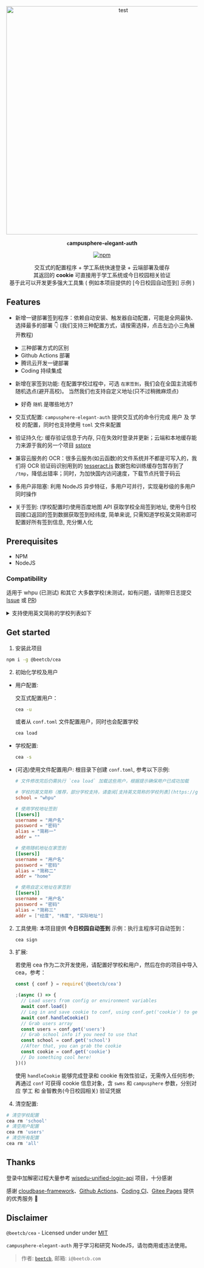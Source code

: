 <p align="center">
  <a href="https://github.com/beetcb/campusphere-elegant-auth">
    <img src="https://git.beetcb.com/?path=/img/cea.gif" alt="test" width="600">
  </a>

<strong><p align="center"><code>c</code>ampusphere-<code>e</code>legant-<code>a</code>uth</p></strong>

<p align="center">
 <a align="center" href="https://www.npmjs.com/package/@beetcb/cea">
    <img alt="npm" src="https://img.shields.io/npm/v/@beetcb/cea">
  </a>
</p>

  <p align="center">
  交互式的配置程序 + 学工系统快速登录 + 云端部署及缓存
  <br>
  其返回的 <strong>cookie</strong> 可直接用于学工系统或今日校园相关验证
  <br>
  基于此可以开发更多强大工具集 ( 例如本项目提供的 [今日校园自动签到] 示例 )
  <p>
</p>

## Features

- 新增一键部署签到程序：依赖自动安装、触发器自动配置，可能是全网最快、选择最多的部署 👇 (我们支持三种配置方式，请按需选择，点击左边小三角展开教程)
    <details><summary>三种部署方式的区别</summary>

  1. GitHub Actions：部署过程最简单，但少部分学校域名禁止海外 IP 访问，会签到失败( WHPU 的同学们不用担心，我通过代理中转修复了这个问题)

  2. 云开发：签到最快，但需要实名认证

  3. Coding：部署和签到速度相对较快
  </details>
  <details><summary>Github Actions 部署</summary>

  部署教程如下：

  1. 右上角 Fork 本项目(可以顺手 Star ✨ 支持一下，谢谢)

  2. Fork 下来的项目默认是关闭 Actions 的，需要手动开启：单击 Actions，按下图开启 cea 这个 GitHub Action：
     ![enable workflows](https://i.imgur.com/1myiezK.png)
     ![enable cea action](https://i.imgur.com/RQ4gEJA.png)

  3. 配置签到信息：单击 Settings ，在左侧边栏中，单击 Secrets，单击 New repository secret 开始创建签到信息

     ![actions](https://i.imgur.com/Lx6319H.png)
     ![secret](https://i.imgur.com/aM4jUSW.png)

  **你需要添加 2 个 secrets，他们的示例如下：**

  > **users 的值默认都以一个空格分隔，多用户使用 显示换行(`\n`) 分割**

  - `users`: e.g. `123 321 beet`(请在以下三种配置方式中选择一种)
    - `用户名 密码 名称` 用学校地址签到
    - `用户名 密码 名称 home` 在家用随机地址签到
    - `用户名 密码 名称 home 经度 纬度 中文地址` 在家用自定义的经纬度和地址签到，请使用[此工具](https://api.map.baidu.com/lbsapi/getpoint/index.html)生成经纬度
  - `school`: e.g. `whpu` 学校的英文简称（推荐，部分学校支持，请查阅[支持英文简称的学校列表](https://github.com/beetcb/cea#abbrlist)自行判断）或中文全称（备用选项，所有学校都支持）

  3. 通过给自己仓库 Star 来测试 Actions 是否执行成功

     ![star](https://i.imgur.com/HHlLA4P.png)

  配置成功后，此操作会自动在每天 6:00 触发，尝试签到

  </details>

    <details><summary>腾讯云开发一键部署</summary>

  > 本说明帮助你**一键部署**自动签到程序到腾讯云开发
  >
  > **未开通云开发&新注册用户**需要先开通云开发，具体过程为：在 [此地址](https://console.cloud.tencent.com/tcb?from=12335) 注册登录，完成后再进入 [开通地址](https://console.cloud.tencent.com/tcb?from=12335) 开通 ⇢ <strong>不创建环境(请勾选)</strong>，其它默认 ⇢ 跳转到授权界面并授权，开通成功

  [![](https://main.qcloudimg.com/raw/67f5a389f1ac6f3b4d04c7256438e44f.svg)](https://console.cloud.tencent.com/tcb/env/index?action=CreateAndDeployCloudBaseProject&appUrl=https%3A%2F%2Fgithub.com%2Fbeetcb%2Fcea&branch=master)

  1. 点击 ☝ 部署按钮 ⇢ 登录腾讯云 ⇢ <strong>使用免费资源(记得勾选)</strong>
     ⇢ `环境名称` 填入 cea ⇢ 下一步 ⇢ 完成

  2. 等待几秒(部署完成后) ⇢ 左栏 `云函数` ⇢ 点击 `cea` 进入此函数配置界面 ⇢ `函数代码` 拦下在线编辑器里修改 `conf.toml` 文件 ⇢ 相应注释都已写好，请自行填入 ⇢ 先**保存**后测试，无报错则成功部署

     ![示例](https://i.imgur.com/co0zWxh.png)

  3. 教程结束 ⚡ (如有问题，请附带日志提交 issue)，此函数会自动在每天 6:00 触发，具体的配置文件示例如下：

     ```toml
     # 学校的英文简称（推荐，部分学校支持，请参阅[支持英文简称的学校列表](https://github.com/beetcb/cea#abbrlist)自行判断）或中文全称（备用选项，所有学校都支持）
     school = "whpu"

     # 使用学校地址签到，第一个用户
     [[users]]
     username = "11"
     password = "11"
     alias = "one"
     addr = ""

     # 使用随机地址在家签到，第二个用户
     [[users]]
     username = "22"
     password = "22"
     alias = "two"
     addr = "home"

     # 使用自定义地址在家签到，第三个用户
     # 推荐使用 https://api.map.baidu.com/lbsapi/getpoint/index.html 查询地址
     [[users]]
     username = "33"
     password = "33"
     alias = "three"
     addr = ["116.622631", "40.204822", "北京市顺义区X012"]
     ```

        </details>

     <details><summary>Coding 持续集成</summary>

     通过 Coding 的持续集成来部署签到程序，教程如下：

     1. [注册 Coding](https://e.coding.net/register)
     2. 单击创建项目按钮 ⇢ 选择代码托管项目 ⇢ 直接单击完成创建(取消邀请成员加入项目) ⇢ 右上角单击新建代码仓库

     ![new repo](https://imgur.com/30kP4ri.png)

     只需填入仓库 URL：`https://github.com/beetcb/cea.git`，完成创建

     ![repo url](https://imgur.com/UFGbT7w.png)

     3. 左栏持续集成下单击构建计划 ⇢ 右上角单击创建构建计划，页面下滑到底选择`自定义构建过程`

     ![do not use template](https://i.imgur.com/WpcxrKv.png)

     ⇢ 直接下滑到底勾选`使用代码库中的 Jenkinsfile`并单击确定按钮 ⇢ 变量与缓存 ⇢ 批量添加字符串类型环境变量

     ![add mutli envs](https://i.imgur.com/XONsxye.png)

     4. 在弹出的输入框内配置签到信息：

     ```text
     users: 123 321 beet home\n456 654 someone
     school: whpu
     ```

     ![env config](https://i.imgur.com/dr6CAPl.jpg)

     这会配置两个签到用户(同一个学校)，对这两项参数的详细描述为：

     > **users 的值默认都以一个空格分隔，多用户使用 显示换行(`\n`) 分割**

     - `users`: e.g. `123 321 beet`(请在以下三种配置方式中选择一种)
       - `用户名 密码 名称` 用学校地址签到
       - `用户名 密码 名称 home` 在家用随机地址签到
       - `用户名 密码 名称 home 经度 纬度 中文地址` 在家用自定义的经纬度和地址签到，请使用[此工具](https://api.map.baidu.com/lbsapi/getpoint/index.html)生成经纬度
     - `school`: e.g. `whpu` 学校的英文简称（推荐，部分学校支持，请查阅[支持英文简称的学校列表](https://github.com/beetcb/cea#abbrlist)自行判断）或中文全称（备用选项，所有学校都支持）

     5. ~~此操作会自动在每天 6:00 触发~~ Coding 目前不支持自动配置触发，你需要手动设置触发机制：单击触发机制，下滑添加定时触发，按照 Coding 的逻辑，你需要设置三次触发，分别是 6:00 ，当然你也可以自定义，图例如下

     ![tigger](https://i.imgur.com/xYHsISg.png)

     6. 配置成功后，请手动触发一次来测试配置的正确性

  </details>

- 新增在家签到功能: 在配置学校过程中，可选 `在家签到`，我们会在全国主流城市随机选点(避开高校)。 当然我们也支持自定义地址(只不过稍微麻烦点)<details><summary>好奇 `随机` 是哪些地方?</summary>

  ```js
  // Hard coded position info
  // Randomly generated from http://api.map.baidu.com/lbsapi
  const posGenFromCitys = [
    ['116.622631', '40.204822', '北京市顺义区X012'],
    ['115.825701', '32.914915', '安徽省阜阳市颍泉区胜利北路79'],
    ['119.292590', '26.164789', '福建省福州市晋安区'],
    ['103.836093', '36.068012', '甘肃省兰州市城关区南滨河东路709'],
    ['108.360128', '22.883516', '广西壮族自治区南宁市兴宁区'],
    ['113.391549', '22.590350', '广东省中山市兴港中路172号'],
    ['111.292396', '30.718343', '湖北省宜昌市西陵区珍珠路32号'],
    ['118.793117', '32.074771', '江苏省南京市玄武区昆仑路8号'],
  ]
  ```

  </details>

- 交互式配置: `campusphere-elegant-auth` 提供交互式的命令行完成 用户 及 学校 的配置，同时也支持使用 `toml` 文件来配置

- 验证持久化: 缓存验证信息于内存, 只在失效时登录并更新；云端和本地缓存能力来源于我的另一个项目 [sstore](https://github.com/beetcb/sstore)

- 兼容云服务的 OCR：很多云服务(如云函数)的文件系统并不都是可写入的，我们将 OCR 验证码识别用到的 [tesseract.js](https://github.com/naptha/tesseract.js) 数据包和训练缓存包暂存到了 `/tmp`，降低出错率；同时，为加快国内访问速度，下载节点托管于码云

- 多用户非阻塞: 利用 NodeJS 异步特征，多用户可并行，实现毫秒级的多用户同时操作

- 关于签到: (学校配置时)使用百度地图 API 获取学校全局签到地址, 使用今日校园接口返回的签到数据获取签到经纬度, 简单来说, 只需知道学校英文简称即可配置好所有签到信息, 充分懒人化

## Prerequisites

- NPM
- NodeJS

### Compatibility

适用于 whpu (已测试) 和其它 大多数学校(未测试，如有问题，请附带日志提交 [Issue](https://github.com/beetcb/cea/issues/new/choose) 或 [PR](https://github.com/beetcb/cea/pulls))

<details id="abbrlist"><summary>支持使用英文简称的学校列表如下</summary>
  <pre>
  空军工程大学 afeu
  安徽国际商务职业学院 ahiib
  安徽建筑大学 ahjzu
  安徽粮食工程职业学院 ahlsxy
  安徽师范大学 ahnu
  安徽邮电职业技术学院 ahptc
  安徽工程大学 ahpu
  安徽水利水电职业技术学院 ahsdxy
  安徽审计职业学院 ahsjxy
  安徽体育运动职业学院 ahty
  安徽工业大学 ahut
  安庆师范大学 aqnu
  鞍山师范学院 asnc
  安顺学院 asu
  安阳工学院 ayit
  北京农学院 bac
  北京社会管理职业学院 bcsa
  北京舞蹈学院 bda
  北华大学 beihua
  北京工业职业技术学院 bgy
  北京服装学院 bift
  北京信息科技大学 bistu
  北京理工大学 bit
  北京市商业学校 bjsx
  北京工业大学 bjut
  宝鸡文理学院 bjwlxy
  北京语言大学 blcu
  北京师范大学·珠海 bnuz
  北京体育大学 bsu
  保山中医药高等专科学校 bszyz
  包头轻工职业技术学院 btqy
  包头师范学院 bttc
  泊头职业学院 btzyxy
  北京航空航天大学 buaa
  北京建筑大学 bucea
  北京邮电大学 bupt
  北京物资学院 bwu
  滨州医学院 bzmc
  滨州职业学院 bzpt
  中央美术学院 cafa
  长春汽车工业高等专科学校 caii
  北京工商大学嘉华学院 canvard
  成都航空职业技术学院 cap
  中国民航大学 cauc
  山东工商学院 ccec
  长春工程学院 ccit
  常州信息职业技术学院 ccit.js
  重庆建筑工程职业学院 cctc
  长春大学 ccu
  长春财经学院 ccufe
  长春工业大学 ccut
  湖南幼儿师范高等专科学校 cdgdsf
  四川师范大学 cdnu
  电子科技大学成都学院 cduestc
  成都理工大学 cdut
  成都中医药大学 cdutcm
  成都工业学院 cec
  赤峰学院 cfxy
  长安大学 chd
  巢湖学院 chu
  滁州学院 chzu
  中国劳动关系学院 ciir
  山西农业大学信息学院 cisau
  长江工程职业技术学院 cj-edu
  中国计量大学 cjlu
  长江职业学院 cjxy
  长春师范大学 cncnc
  四川护理职业学院 cnsnvc
  首都师范大学 cnu
  中国人民公安大学 cppsu
  重庆电子工程职业学院 cqcet
  重庆广播电视大学 cqdd
  重庆交通大学 cqjtu
  重庆医科大学 cqmu
  重庆师范大学 cqnu
  重庆工商职业学院 cqtbi
  重庆大学 cqu
  重庆第二师范学院 cque
  重庆邮电大学 cqupt
  重庆科技学院 cqust
  重庆理工大学 cqut
  重庆文理学院 cqwu
  陕西国际商贸学院 csiic
  长沙师范学院 cssf
  中南大学 csu
  三峡大学 ctgu
  南广学院 cucn
  中央财经大学 cufe
  中国地质大学 cug
  成都信息工程大学 cuit
  中国矿业大学 cumt
  长春职业技术学院 cvit
  西华师范大学 cwnu
  中华女子学院 cwu
  中国青年政治学院 cyu
  滁州城市职业学院 czcvc
  池州职业技术学院 czgz
  常州工业职业技术学院 czili
  长治医学院 czmc
  大理大学 dali
  东华大学 dhu
  北京电子科技职业学院 dky
  大连医科大学 dlmedu
  大连海事大学 dlmu
  大连外国语大学 dlufl
  昆山登云科技职业学院 dyc
  德州职业技术学院 dzvtc
  江苏省电化教育馆 ecjs
  华东交通大学 ecjtu
  华东师范大学 ecnu
  华东政法大学 ecupl
  火箭军工程大学 epgc
  上海东海职业技术学院 esu
  福建农林大学 fafu
  南方医科大学 fimmu
  福建江夏学院 fjjxu
  福建医科大学 fjmu
  福建广播电视大学 fjrtvu
  福建中医药大学 fjtcm
  福建生物工程职业技术学院 fjvcb
  第四军医大学 fmmu
  佛山科学技术学院 fosu
  阜阳师范学院信息工程学院 fync
  福州外语外贸学院 fzfu
  闽江师范高等专科学校 fzjyxy
  福州大学 fzu
  防灾科技学院 fzxy
  甘肃建筑职业技术学院 gcvtc
  广东交通职业技术学院 gdcp
  广东工贸职业技术学院 gdgm
  广东文艺职业学院 gdla
  广东医科大学 gdmu
  广东轻工职业技术学院 gdqy
  广东理工职业学院 gdrtvu
  广东财经大学 gdufe
  广东工业大学 gdut
  上海建桥学院 gench
  贵州理工学院 git
  桂林医学院 glmc
  桂林师范高等专科学校 glnc
  桂林旅游学院 gltu
  扬州大学广陵学院 glxy
  贵州医科大学 gmc
  甘肃农业大学 gsau
  甘肃省委党校 gsdx
  甘肃中医学院 gszy
  广西电力职业技术学院 gxdlxy
  广西建设职业技术学院 gxjsxy
  广西科技师范学院 gxlztc
  广西农业职业技术学院 gxnyxy
  广西体育高等专科学校 gxtznn
  广西民族大学 gxun
  柳州工学院 gxut
  广西卫生职业技术学院 gxwzy
  贵州商学院 gzcc
  广州城建职业学院 gzccc
  贵州电子信息职业技术学院 gzeic
  贵州师范大学 gznu
  番禺职业技术学院 gzpyp
  贵州轻工职业技术学院 gzqy
  贵州大学 gzu
  广州中医药大学 gzucm
  河南中医药大学 hactcm
  河南财政金融学院 hacz
  河南工业大学 haut
  河北美术学院 hbafa
  湖北工程职业学院 hbei
  河北建材职业技术学院 hbjcxy
  河北机电职业技术学院 hbjd
  湖北师范大学 hbnu
  湖北理工学院 hbpu
  河北软件职业技术学院 hbsi
  湖北水利水电职业技术学院 hbsy
  河北大学 hbu
  湖北经济学院 hbue
  湖北科技学院 hbust
  湖北工业大学 hbut
  鹤壁职业技术学院 hbzy
  江苏电子信息职业学院 hcit
  杭州电子科技大学 hdu
  河北化工医药职业技术学院 hebcpc
  河北北方学院 hebeinu
  河北师范大学汇华学院 hebtu
  河南师范大学 henannu
  河南大学 henu
  河北经贸大学 heuet
  合肥师范学院 hfnu
  黄冈师范学院 hgnc
  内蒙古化工职业学院 hgzyxy
  淮海工学院 hhit
  黄河科技学院 hhstu
  河海大学 hhu
  怀化职业技术学院 hhvtc
  河北大学工商学院 hicc
  河南科技学院 hist
  哈尔滨工业大学 hit
  哈尔滨工业大学（威海） hitwh
  黑龙江工程学院 hljit
  黑龙江大学 hlju
  长沙商贸旅游职业技术学院 hncpu
  河南工学院 hneeu
  湖南第一师范学院 hnfnu
  河南省外贸学校 hnfts
  湖南工程职业技术学院 hngcjx
  湖南化工职业技术学院 hnhgzy
  湖南工程学院 hnie
  湖南信息职业技术学院 hniu
  河南机电职业学院 hnjd
  湖南机电职业技术学院 hnjdzy
  河南经贸职业学院 hnjmxy
  湖南交通职业技术学院 hnjtzy
  湖南科技职业技术学院 hnkjxy
  湖南女子学院 hnnd
  淮南师范学院 hnnu
  河南警察学院 hnp
  河南司法警官职业学院 hnsfjy
  海南省卫生学校 hnswsxx
  湖南铁路科技职业技术学院 hntky
  河南牧业经济学院 hnuahe
  湖南商学院 hnuc
  河南职业技术学院 hnzj
  河南理工大学 hpu
  华侨大学 hqdx
  哈尔滨商业大学 hrbcu
  哈尔滨金融学院 hrbfu
  哈尔滨体育学院 hrbipe
  哈尔滨师范大学 hrbnu
  哈尔滨理工大学 hrbust
  韩山师范学院 hstc
  合肥职业技术学院 htc
  湖南高速铁路职业技术学院 htcce
  湖北汽车工业学院 huat
  湖北科技职业学院 hubstc
  湖北大学 hubu
  河南财经政法大学 huel
  湖南工业职业技术学院 hunangy
  湖南农业大学 hunau
  湖南师范大学 hunnu
  华中科技大学 hust
  河西学院 hxu
  淮阴工学院 hyit
  淮阴师范学院 hytc
  浙江工商大学 hzic
  杭州科技职业技术学院 hzpt
  贺州学院 hzu
  内蒙古农业大学 imau
  内蒙古电子信息职业技术学院 imeic
  内蒙古警察职业学院 imppc
  内蒙古财经大学 imufe
  内蒙古科技大学 imust
  内蒙古工业大学 imut
  内蒙古商贸职业学院 imvcc
  苏州工业园区职业技术学院 ivt
  吉林省经济管理干部学院 jemcc
  解放军理工大学 jfjlg
  金华职业技术学院 jhc
  江海职业技术学院 jhu
  江汉大学 jhun
  金陵科技学院 jit
  九江职大 jjvu
  吉林省艺术学院 jlart
  吉林工商学院 jlbtc
  吉林医药学院 jlmu
  吉林师范大学 jlnu
  吉林司法警官职业学院 jlsfjy
  吉林工程技术师范学院 jltiet
  吉林大学 jlu
  江苏海事职业技术学院 jmi
  济南工程职业技术学院 jngcxy
  济宁医学院 jnmc
  暨南大学 jnu
  济宁学院 jnxy
  常州大学 jpu
  今日大学 jrdx
  江苏城乡建设职业学院 js-cj
  江苏农林职业技术学院 jsafc
  江苏财会职业学院 jscfa
  江苏财经职业技术学院 jscjxy
  无锡科技职业学院 jseea
  江苏食品药品职业技术学院 jsfsc
  江苏第二师范学院 jsie
  江苏信息职业技术学院 jsit
  江苏建筑职业技术学院 jsjzi
  江苏建康职业学院 jssmu
  江苏省宿迁卫生中等专业学校 jssqwx
  苏州市职业大学 jssvc
  江苏省委党校 jsswdx
  江苏安全技术职业学院 jsvist
  北京交通职业技术学院 jtxy
  江苏科技大学 just
  江苏开放大学 jx.jsou
  江西农业大学 jxau
  江西信息应用职业技术学院 jxcia
  江西警察学院 jxga
  江西省高校师资培训中心 jxgspx
  南昌师范学院 jxie
  江西建设职业技术学院 jxjsxy
  江西交通职业技术学院 jxjtxy
  江西旅游商贸职业学院 jxlsxy
  江西师范大学 jxnu
  江西省轻工业高级技工学校 jxqgjx
  江西师范高等专科学校 jxsfgz
  江西财经大学 jxufe
  江西理工大学 jxust
  江西科技学院 jxut
  江西中医药大学 jxutcm
  江西现代职业技术学院 jxxdxy
  江西应用技术职业学院 jxyyxy
  江阴职业技术学院 jypc
  冀中职业学院 jzhxy
  荆州理工职业学院 jzlg
  金智学习云 jzxxy
  空军空降兵学院 kjkjbxy
  昆明学院 kmu
  聊城大学 lcu
  聊城大学东昌学院 lcudc
  鲁东大学 ldu
  廊坊职业技术学院 lfzhjxy
  洛阳理工学院 lit
  辽宁林业职业技术学院 lnlzy
  辽宁农业职业技术学院 lnnzy
  辽宁轻工职业学院 lnqg
  辽宁商贸职业学院 lnsmzy
  辽宁生态工程职业学院 lnstzy
  辽宁工程技术大学 lntu
  乐清职业中等专科学校 lqzz
  乐山师范学院 lstc
  丽水职业技术学院 lszjy
  连云港职业技术学院 lygtc
  洛阳师范学院 lynu
  临沂大学 lyu
  龙岩学院 lyun
  洛阳职业技术学院 lyvtc
  兰州财经大学 lzufe
  牡丹江技师学院 mdjjsxy
  牡丹江医学院 mdjmu
  福建信息职业技术学院 mitu
  闽江学院 mju
  南京审计大学 nau
  宁波职业技术学院 nbtp
  宁波广播电视大学 nbtvu
  宁波大学 nbu
  南京城市职业学院 ncc
  华北电力大学(北京) ncepu
  南昌航空大学 nchu
  华北科技学院 ncist
  南昌师范高等专科学校 nctc
  南昌大学 ncu
  北方工业大学 ncut
  华北水利水电大学 ncwu
  宁德职业技术学院 ndgzy
  宁德师范学院 ndsy
  东北林业大学 nefu
  东北师范大学 nenu
  东北大学 neu
  大连东软信息学院 neusoft
  广东南华工商职业学院 nhic
  南京工业职业技术学院 niit
  南京机电职业技术学院 nimt
  南昌工程学院 nit
  浙江大学宁波理工学院 nit.net
  南京旅游职业学院 nith
  南京艺术学院 njarti
  南京农业大学 njau
  南京信息职业技术学院 njcit
  南京林业大学 njfu
  南京高等职业技术学校 njgzx
  南京工程学院 njit
  南京交通职业技术学院 njitt
  南京医科大学 njmu
  南京师范大学 njnu
  南京工业大学浦江学院 njpji
  南京铁道职业技术学院 njrts
  南京工业大学 njtech
  南京特殊教育师范学院 njts
  南京广播电视大学 njtvu
  南京大学 nju
  南京财经大学 njue
  南京邮电大学 njupt
  南京晓庄学院 njxz
  南京理工大学紫金学院 njyjdz
  黑龙江农垦职业学院 nkzy
  内蒙古交通职业技术学院 nmjtzy
  成都东软学院 nsu
  南通科技职业学院 ntac
  江苏商贸职业学院 ntgx
  南通师范高等专科学校 ntnc
  南通航运职业技术学院 ntsc
  南通职业大学 ntvu
  国防科技大学 nudt
  南京信息工程大学 nuist
  广东东软学院 nuit
  西北师范大学 nwnu
  西北工业大学 nwpu
  北方民族大学 nwsni
  西北农林科技大学 nwsuaf
  西北大学 nwu
  宁夏工商职业技术学院 nxgs
  宁夏医科大学 nxmu
  宁夏职业技术学院 nxtc
  宁夏大学 nxu
  南阳理工学院 nyist
  南阳师范学院 nytc
  鄂尔多斯职业学院 ordosvc
  中国海洋大学 ouc
  平顶山学院 pdsnc
  盘锦职业技术学院 pjzy
  北京大学深圳研究生院 pkusz
  甘肃医学院 plmc
  莆田学院 ptu
  濮阳医学高等专科学校 pyyzh
  青岛农业大学 qau
  青岛大学 qdu
  曲阜师范大学 qfnu
  青海大学 qhu
  青海卫生职业技术学院 qhwszy
  齐鲁医药学院 qlmu
  齐齐哈尔医学院 qmu
  齐齐哈尔高等师范专科学校 qqhrtc
  青岛职业技术学院 qtc
  青岛理工大学 qtech
  青岛科技大学 qust
  上海工艺美术职业学院 sada.sh
  上海杉达学院 sandau
  四川文理学院 sasu
  上海商学院 sbs
  四川建筑职业技术学院 scatc
  华南农业大学 scau
  四川汽车职业技术学院 scavtc
  四川工程职业技术学院 scetc
  四川美术学院 scfai
  华南师范大学 scnu
  上海科学技术职业学院 scst
  四川旅游学院 sctu
  四川民族学院 scun
  华南理工大学 scut
  四川职业技术学院 sczyxy
  山东工艺美术学院 sdada
  山东行政学院 sdai
  山东农业大学 sdau
  山东商务职业学院 sdbi
  山东省城市技师服务学校 sdcc
  山东电子职业技术学院 sdcet
  中共山东省委党校 sddx
  山东华宇工学院 sdhyxy
  齐鲁工业大学 sdili
  山东交通学院 sdjtu
  上海电机学院 sdju
  山东建筑大学 sdjzu
  山东医学高等专科学校 sdmc
  山东管理学院 sdmu
  山东体育学院 sdpei
  顺德职业技术学院 sdpt
  山东司法警官职业学院 sdsfjy
  山东大学 sdu
  山东理工大学 sdut
  山东外贸职业学院 sdwm
  山东协和学院 sdxiehe
  山东青年政治学院 sdyu
  东南大学 seu
  首钢工学院首钢技师学院 sgjx
  黔南民族师范学院 sgmtu
  上海民航职业技术学院 shcac
  复旦大学 shfd
  上海外国语大学 shisu
  上海市教育委员会信息中心 shmec
  上海海事大学 shmtu
  上海师范大学 shnu
  上海海洋大学 shou
  上海交通大学医学院 shsmu
  上海开放大学 shtvu
  上海财经大学 shufe
  上海政法学院 shupl
  上海中医药大学 shutcm
  上海行健职业学院 shxj
  绥化学院 shxy
  上海市行政管理学校 shxzgl
  郑州大学西亚斯国际学院 sias
  四川农业大学 sicaup
  山东商业职业技术学院 sict
  沈阳工程学院 sie
  苏州工业职业技术学院 siit
  苏州工业园区服务外包职业学院 siso
  四川外国语大学 sisu
  四川化工职业技术学院 sjhgjs
  上海交通大学 sjtu
  三江学院 sju
  石家庄理工职业学院 sjzlg
  沈阳建筑大学 sjzu
  商洛学院 slxy
  辽宁水利职业学院 sngzy
  陕西学前师范学院 snie
  陕西中医药大学 sntcm
  陕西理工大学 snut
  上海出版印刷高等专科学校 sppc
  宿迁学院 sqc
  新乡医学院三全学院 sqmc
  商丘师范学院 sqnc
  商丘医学高等专科学校 sqyx
  商丘职业技术学院 sqzy
  上海第二工业大学 sspu
  上海戏剧学院 sta
  上海师范大学天华学院 sthu
  上海电子信息职业技术学院 stiei
  苏州大学 suda
  上海工程技术大学 sues
  上海对外经贸大学 suibe
  上海健康医学院 sumhs
  上海体育学院 sus
  南方科技大学 sustc
  西南交通大学 swjtu
  西南交通大学希望学院 swjtuhc
  西南财经大学 swufe
  西南民族大学 swun
  西南科技大学 swust
  山西农业大学 sxau
  陕西艺术职业学院 sxavc
  山西工程职业技术学院 sxgy
  山西工程技术学院 sxit
  陕西警官职业学院 sxjgxy
  晋中师范高等专科学院 sxjzsf
  晋中学院 sxjztc
  山西医科大学 sxmu
  山西师范大学 sxnu
  陕西能源职业技术学院 sxny
  山西中医学院 sxtcm
  山西大学 sxu
  山西财经大学 sxufe
  山西轻工职业技术学院 sxzzy
  沈阳农业大学 syau
  沈阳医学院 symc
  沈阳大学 syu
  沈阳化工大学 syuct
  苏州农业职业技术学院 szai
  深圳信息职业技术学院 sziit
  苏州信息职业技术学院 szitu
  苏州经贸职业技术学院 szjm
  苏州建设交通高职校 szjsjt
  深圳职业技术学院 szpt
  沙洲职业工学院 szzyg
  天津商务职业学院 tcc1955
  苏州大学应用技术学院 tecsuda
  湖北三峡职业技术学院 tgc
  通化师范学院 thnu
  北京科技大学天津学院 tj.ustb
  天津商业大学 tjcu
  天津国土资源和房屋职业学院 tjgfxy.
  天津师范大学 tjnu
  天津石油职业技术学院 tjsyxy
  天津体育学院 tjus
  天津中医药大学 tjutcm
  天津医学高等专科学校 tjyzh
  铜陵职业技术学院 tlpt
  同济大学 tongji
  唐山学院 tsc
  泰山医学院 tsmc
  泰山学院 tsu
  太原师范学院 tynu
  太原理工大学 tyut
  泰州职业技术学院 tzpc
  台州科技职业学院 tzvcst
  台州职业技术学院 tzvtc
  电子科技大学 uestc
  国际关系学院 uir
  济南大学 ujn
  江苏大学 ujs
  南华大学 usc
  上海理工大学 usst
  北京科技大学 ustb
  苏州科技大学 usts
  武汉商学院 wbu
  潍坊学院 wfu
  武汉音乐学院 whcm
  芜湖职业技术学院 whit
  武汉交通职业学院 whjzy
  武汉轻工大学 whpu
  武汉大学 whu
  武汉理工大学 whut
  武汉软件工程职业学院 whvcse
  武汉体育学院 wipe
  温州医科大学 wmu
  渭南职业技术学院 wnzy
  武昌工学院 wpuic
  武汉船舶职业技术学院 wspc
  武汉职业技术学院 wtc
  武汉纺织大学 wtu
  武昌理工学院 wut
  无锡城市职业技术学院 wxcu
  无锡职业技术学院 wxit
  无锡机电高等职业技术学校 wxjd
  无锡开放大学 wxtvu
  温州技师学院 wzjsxy
  温州大学 wzu
  温州科技职业技术学院 wzvcst
  温州职业技术学院 wzvtc
  西安音乐学院 xacom
  西安美术学院 xafa
  西安翻译学院 xafy
  西安石油大学 xapi
  西安工业大学 xatu
  西安理工大学 xaut
  西昌学院 xcc
  许昌学院 xcu
  西安财经学院行知学院 xcxz
  西安技师学院 xdpxedu
  西安电子科技大学 xidian
  厦门工学院 xit
  西安邮电大学 xiyou
  新疆农业大学 xjau
  新疆师范大学 xjnu
  西交利物浦大学 xjtlu
  西安交通大学 xjtu
  厦门城市职业学院 xmcu
  厦门东海职业技术学院 xmdh
  厦门医学院 xmmc
  厦门大学 xmu
  厦门理工学院 xmut
  邢台职业技术学院 xpc
  西安工程大学 xpu
  西安科技大学 xust
  新乡医学院 xxmu
  新乡学院 xxu
  新乡职业技术学院 xxvtc
  咸阳师范学院 xysfxy
  徐州工业职业技术学院 xzcit
  徐州财经高等职业技术学校 xzcx
  徐州工程学院 xzit
  徐州医科大学 xzmc
  江苏师范大学 xznu
  忻州师范学院 xztc
  徐州幼儿师范高等专科学校 xzyz
  延安大学 yau
  延边大学 ybu
  盐城生物工程高等职业技术学校 ycswgc
  盐城师范学院 yctc
  南宁学院 yjdx
  营口职业技术学院 ykdx
  玉林师范学院 ylu
  云南国土资源职业学院 yngtxy
  云南大学 ynu
  云南财经大学 ynufe
  燕山大学 ysu
  烟台大学 ytu
  榆林学院 yulinu
  义乌工商职业技术学院 ywu
  扬州高等职业技术学校 yzgzx
  长江师范学院 yznu
  扬州市职业大学 yzpc
  淄博师范高等专科学校 zbnc
  重庆工程学院 zdsoft
  浙江金融职业学院 zfc
  中国农业大学 zgnd
  山东省城市服务技师学院 zgprxf
  北京理工大学珠海学院 zhbit
  郑州工程技术学院 zhzhu
  浙江农林大学 zifc
  浙江机电职业技术学院 zime
  郑州科技学院 zit
  浙江工商职业技术学院 zjbti
  浙江工业大学之江学院 zjc
  浙江工商大学杭州商学院 zjhzcc
  浙江工贸职业技术学院 zjitc
  浙江师范大学 zjnu
  浙江医药高等专科学校 zjpc
  浙江树人学院 zjsru
  浙江经济职业技术学院 zjtie
  浙江特殊教育学院 zjtjxy
  浙江大学 zju
  浙江工业大学 zjut
  浙江商业职业技术学院 zjvcc
  浙江水利水电学院 zjweu
  浙江育英职业技术学院 zjyyc
  南通理工学院 zlvc
  中南民族大学 znmd
  浙江理工大学 zstu
  山东英才学院 zsw
  浙江大学城市学院 zucc
  中南财经政法大学 zuel
  浙江财经学院 zufe
  浙江科技学院 zust
  浙江越秀外国语学院 zyufl
  郑州铁路职业技术学院 zzrvtc
  郑州师范学院 zztc
  中原工学院 zzti
  郑州旅游职业学院 zztrc
  郑州大学 zzu
  郑州轻工业学院 zzuli
  郑州职业技术学院 zzyedu
  </pre>

  </details>

## Get started

1. 安装此项目

```sh
npm i -g @beetcb/cea
```

2. 初始化学校及用户

- 用户配置:

  交互式配置用户：

  ```sh
  cea -u
  ```

  或者从 `conf.toml` 文件配置用户，同时也会配置学校

  ```sh
  cea load
  ```

- 学校配置:

  ```sh
  cea -s
  ```

- (可选)使用文件配置用户: 根目录下创建 `conf.toml`, 参考以下示例:

  ```toml
  # 文件修改完后仍需执行 `cea load` 加载这些用户，根据提示确保用户已成功加载

  # 学校的英文简称（推荐，部分学校支持，请查阅[支持英文简称的学校列表](https://github.com/beetcb/cea#abbrlist)自行判断）或中文全称（备用选项，所有学校都支持）
  school = "whpu"

  # 使用学校地址签到
  [[users]]
  username = "用户名"
  password = "密码"
  alias = "简称一"
  addr = ""

  # 使用随机地址在家签到
  [[users]]
  username = "用户名"
  password = "密码"
  alias = "简称二"
  addr = "home"

  # 使用自定义地址在家签到
  [[users]]
  username = "用户名"
  password = "密码"
  alias = "简称三"
  addr = ["经度", "纬度", "实际地址"]
  ```

2. 工具使用:
   本项目提供 **今日校园自动签到** 示例：执行主程序可自动签到：

   ```bash
   cea sign
   ```

3. 扩展:

   若使用 cea 作为二次开发使用，请配置好学校和用户，然后在你的项目中导入 cea，参考：

   ```js
   const { conf } = require('@beetcb/cea')

   ;(async () => {
     // Load users from config or environment variables
     await conf.load()
     // Log in and save cookie to conf, using conf.get('cookie') to get them
     await conf.handleCookie()
     // Grab users array
     const users = conf.get('users')
     // Grab school info if you need to use that
     const school = conf.get('school')
     //After that, you can grab the cookie
     const cookie = conf.get('cookie')
     // Do something cool here!
   })()
   ```

   使用 `handleCookie` 能够完成登录和 cookie 有效性验证，无需传入任何形参; 再通过 `conf` 可获得 cookie 信息对象，含 `swms` 和 `campusphere` 参数，分别对应 学工 和 金智教务(今日校园相关) 验证凭据

4. 清空配置:

```sh
# 清空学校配置
cea rm 'school'
# 清空用户配置
cea rm 'users'
# 清空所有配置
cea rm 'all'
```

## Thanks

登录中加解密过程大量参考 [wisedu-unified-login-api](https://github.com/ZimoLoveShuang/wisedu-unified-login-api) 项目，十分感谢

感谢 [cloudbase-framework](https://github.com/Tencent/cloudbase-framework)、[Github Actions](https://github.com/actions)、[Coding CI](https://help.coding.net/docs/ci/intro.html)、[Gitee Pages](https://gitee.com/help/articles/4136) 提供的优秀服务 🎉

## Disclaimer

`@beetcb/cea` - Licensed under under [MIT](https://github.com/beetcb/cea/blob/master/LICENSE)

`campusphere-elegant-auth` 用于学习和研究 NodeJS，请勿商用或违法使用。

> 作者: [`beetcb`](https://www.beetcb.com), 邮箱: `i@beetcb.com`
